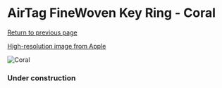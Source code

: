 # AirTag FineWoven Key Ring - Coral

[Return to previous page](/airtag)

[High-resolution image from Apple](https://store.storeimages.cdn-apple.com/8756/as-images.apple.com/is/MT2M3?wid=4500&hei=4500&fmt=png)

<div style="width: 384px"><img src="/everypreview/MT2M3.png" alt="Coral"></div>

### Under construction
